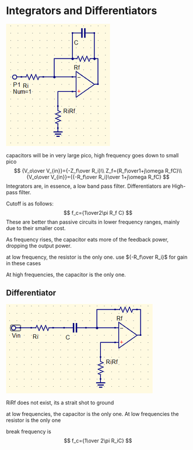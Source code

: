 # Integrators and Differentiators

![](3-30_Notes.assets/integrator.png)

capacitors will be in very large pico, high frequency goes down to small pico
$$
{V_o\over V_{in}}={-Z_f\over R_i}\\
Z_f={R_f\over1+j\omega R_fC}\\
{V_o\over V_{in}}={{-R_f\over R_i}\over 1+j\omega R_fC}
$$
Integrators are, in essence, a low band pass filter. Differentiators are High-pass filter.

Cutoff is as follows:
$$
f_c={1\over2\pi R_f C}
$$
These are better than passive circuits in lower frequency ranges, mainly due to their smaller cost.

As frequency rises, the capacitor eats more of the feedback power, dropping the output power.

at low frequency, the resistor is the only one.  use ${-R_f\over R_i}$ for gain in these cases

At high frequencies, the capacitor is the only one. 

## Differentiator

![image-20200330164145326](3-30_Notes.assets/image-20200330164145326.png)

RiRf does not exist, its a strait shot to ground

at low frequencies, the capacitor is the only one. At low frequencies the resistor is the only one

break frequency is 
$$
f_c={1\over 2\pi R_iC}
$$
